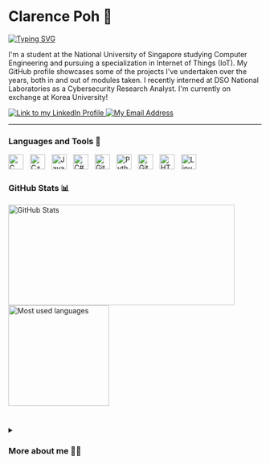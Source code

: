 # Clarence Poh 📢

[![Typing SVG](https://readme-typing-svg.demolab.com?font=Fira+Code&weight=200&size=22&duration=2000&pause=1000&color=A28AF7&vCenter=true&random=false&width=435&lines=I'm+studying+in+NUS!;Computer+Engineer;Specialization+in+IoT)](https://git.io/typing-svg)

I'm a student at the National University of Singapore studying Computer Engineering and pursuing a specialization in Internet of Things (IoT). My GitHub profile showcases some of the projects I've undertaken over the years, both in and out of modules taken. 
I recently interned at DSO National Laboratories as a Cybersecurity Research Analyst. 
I'm currently on exchange at Korea University!

<p align="left">
    <a href="https://www.linkedin.com/in/clarence-poh-906790202">
        <img alt="Link to my LinkedIn Profile" title="Check out my LinkedIn!" src="https://img.shields.io/badge/My_LinkedIn-grey?logo=linkedin"/>
    </a> 
    <a href="mailto:clarence_pxj@hotmail.com">
        <img alt="My Email Address" title="Drop me an Email!" src="https://img.shields.io/badge/Drop_me_an_email!-blue"/>
    </a>
</p>

---

### Languages and Tools 🧰

<img align="left" alt="C" width="30px" style="padding-right:10px;" src="https://cdn.jsdelivr.net/gh/devicons/devicon@latest/icons/c/c-original.svg" />
<img align="left" alt="C++" width="30px" style="padding-right:10px;" src="https://cdn.jsdelivr.net/gh/devicons/devicon@latest/icons/cplusplus/cplusplus-original.svg" />
<img align="left" alt="Java" width="30px" style="padding-right:10px;" src="https://cdn.jsdelivr.net/gh/devicons/devicon/icons/java/java-original.svg"/>
<img align="left" alt="C#" width="30px" style="padding-right:10px;" src="https://cdn.jsdelivr.net/gh/devicons/devicon@latest/icons/csharp/csharp-original.svg" />
<img align="left" alt="GitHub" width="30px" style="padding-right:10px;" src="https://cdn.jsdelivr.net/gh/devicons/devicon@latest/icons/github/github-original.svg" />
<img align="left" alt="Python" width="30px" style="padding-right:10px;" src="https://cdn.jsdelivr.net/gh/devicons/devicon/icons/python/python-plain.svg" />
<img align="left" alt="Git" width="30px" style="padding-right:10px;" src="https://cdn.jsdelivr.net/gh/devicons/devicon/icons/git/git-original.svg" />
<img align="left" alt="HTML" width="30px" style="padding-right:10px;" src="https://cdn.jsdelivr.net/gh/devicons/devicon/icons/html5/html5-plain.svg" />
<img align="left" alt="Linux" width="30px" style="padding-right:10px;" src="https://cdn.jsdelivr.net/gh/devicons/devicon/icons/linux/linux-original.svg" />

<br>

# 

### GitHub Stats 📊

<a>
    <img height=200 width=450 align="center" src="https://github-readme-stats.vercel.app/api?username=clarencepohh&hide=stars&include_all_commits=true&theme=tokyonight" alt="GitHub Stats"/>
</a>

<a>
    <img height=200 align="center" src="https://github-readme-stats.vercel.app/api/top-langs/?username=clarencepohh&size_weight=0.5&count_weight=0.5&hide=shaderlab,HLSL&theme=tokyonight" alt="Most used languages"/>
</a>

#
<details>
 <summary><h3>More about me 👨‍💻</h3></summary>
    I started my programming journey during my time in the Army (conscripted), taking a basic course on Python and Data Analysis. Since then, I've become more and more interested in learning how to use code and programs to do tasks, and now I'm pursuing a Bachelor's in Computer Engineering to improve my skills in both the software and hardware department! I enjoy picking up new skills, and I am looking to make personalized electronics that I can use in my daily life. Currently, I intend to create a stenography keyboard that I can use to learn stenography instead of buying an off-the-shelf version. <br><br>
    In my free time, I am learning Korean as a third language. It's a really fun language (albeit tough) to learn, but I enjoy speaking with locals whenever I am in the country / meet them here in Singapore (rather than just the basic 안녕하세요 [annyeonghaseyo: Hello] we all pick up). I hope to become more fluent in the language! <br> <br>
    안녕하새요! 저는 클라렌스라구요. 반갑습니다! 저는 지금 싱가포르 국립대학교에 다니있고, 2학년 입니다. 제 전공은 컴퓨터공학 입니다. 내년이 교환 학생으로 고려대학교에 다닐거에요. 혹시 저에게 얘기를 하고싶으시면, 이매일를 보내거나 DM을 보내주세요!  
